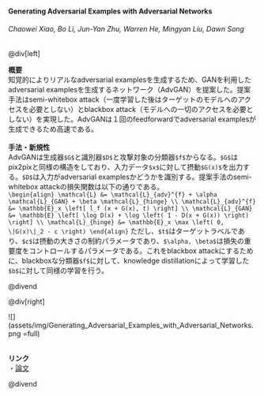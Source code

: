 #### Generating Adversarial Examples with Adversarial Networks
###### Chaowei Xiao, Bo Li, Jun-Yan Zhu, Warren He, Mingyan Liu, Dawn Song

@div[left]

__概要__<br>
知覚的によりリアルなadversarial examplesを生成するため、GANを利用したadversarial examplesを生成するネットワーク（AdvGAN）を提案した。提案手法はsemi-whitebox attack（一度学習した後はターゲットのモデルへのアクセスを必要としない）とblackbox attack（モデルへの一切のアクセスを必要としない）を実現した。AdvGANは１回のfeedforwardでadversarial examplesが生成できるため高速である。<br>
<br>
__手法・新規性__<br>
AdvGANは生成器`$G$`と識別器`$D$`と攻撃対象の分類器`$f$`からなる。`$G$`はpix2pixと同様の構造をしており、入力データ`$x$`に対して摂動`$G(x)$`を出力する。`$D$`は入力がadversarial examplesかどうかを識別する。提案手法のsemi-whitebox attackの損失関数は以下の通りである。<br>
`\begin{align} \mathcal{L} &= \mathcal{L}_{adv}^{f} + \alpha \mathcal{L}_{GAN} + \beta \mathcal{L}_{hinge} \\ \mathcal{L}_{adv}^{f} &= \mathbb{E}_x \left[ l_f (x + G(x), t) \right] \\ \mathcal{L}_{GAN} &= \mathbb{E} \left[ \log D(x) + \log \left( 1 - D(x + G(x)) \right) \right] \\ \mathcal{L}_{hinge} &= \mathbb{E}_x \max \left( 0, \|G(x)\|_2 - c \right) \end{align}`
ただし、`$t$`はターゲットラベルであり、`$c$`は摂動の大きさの制約パラメータであり、`$\alpha, \beta$`は損失の重要度をコントロールするパラメータである。これをblackbox attackにするために、blackboxな分類器`$f$`に対して、knowledge distillationによって学習した`$b$`に対して同様の学習を行う。

@divend

@div[right]

![](assets/img/Generating_Adversarial_Examples_with_Adversarial_Networks.png =full)<br>
<br>

__リンク__<br>
・[論文](https://arxiv.org/pdf/1801.02610.pdf)<br>

@divend